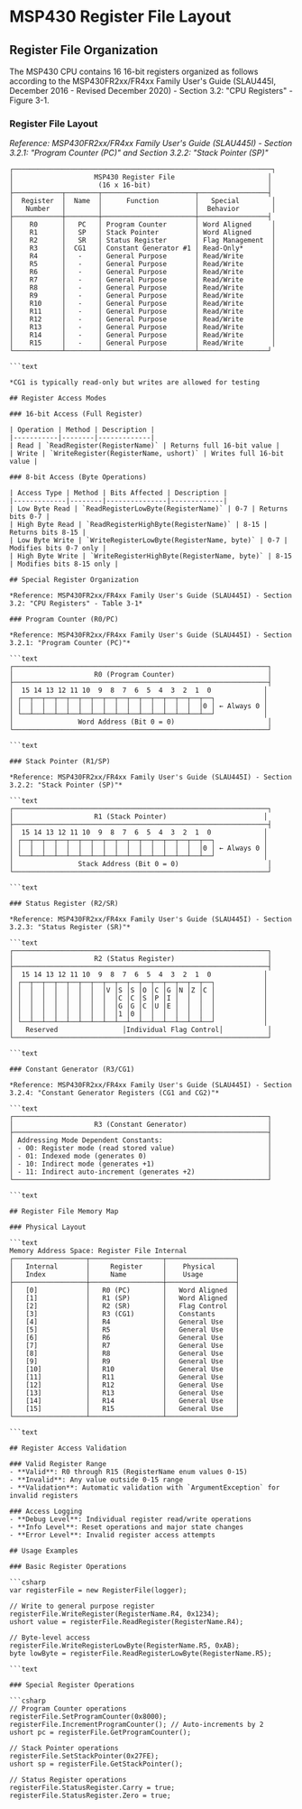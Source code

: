 # MSP430 Register File Layout

## Register File Organization

The MSP430 CPU contains 16 16-bit registers organized as follows according to the
MSP430FR2xx/FR4xx Family User's Guide (SLAU445I, December 2016 - Revised December 2020) -
Section 3.2: "CPU Registers" - Figure 3-1.

### Register File Layout

*Reference: MSP430FR2xx/FR4xx Family User's Guide (SLAU445I) - Section 3.2.1: "Program Counter (PC)" and
Section 3.2.2: "Stack Pointer (SP)"*

```text
┌────────────────────────────────────────────────────────────────┐
│                    MSP430 Register File                       │
│                     (16 x 16-bit)                             │
├────────────┬────────┬───────────────────────┬─────────────────┤
│  Register  │  Name  │      Function         │   Special        │
│   Number   │        │                       │  Behavior        │
├────────────┼────────┼───────────────────────┼─────────────────┤
│    R0      │   PC   │ Program Counter       │ Word Aligned     │
│    R1      │   SP   │ Stack Pointer         │ Word Aligned     │
│    R2      │   SR   │ Status Register       │ Flag Management  │
│    R3      │  CG1   │ Constant Generator #1 │ Read-Only*       │
│    R4      │   -    │ General Purpose       │ Read/Write       │
│    R5      │   -    │ General Purpose       │ Read/Write       │
│    R6      │   -    │ General Purpose       │ Read/Write       │
│    R7      │   -    │ General Purpose       │ Read/Write       │
│    R8      │   -    │ General Purpose       │ Read/Write       │
│    R9      │   -    │ General Purpose       │ Read/Write       │
│    R10     │   -    │ General Purpose       │ Read/Write       │
│    R11     │   -    │ General Purpose       │ Read/Write       │
│    R12     │   -    │ General Purpose       │ Read/Write       │
│    R13     │   -    │ General Purpose       │ Read/Write       │
│    R14     │   -    │ General Purpose       │ Read/Write       │
│    R15     │   -    │ General Purpose       │ Read/Write       │
└────────────┴────────┴───────────────────────┴─────────────────┘

```text

*CG1 is typically read-only but writes are allowed for testing

## Register Access Modes

### 16-bit Access (Full Register)

| Operation | Method | Description |
|-----------|--------|-------------|
| Read | `ReadRegister(RegisterName)` | Returns full 16-bit value |
| Write | `WriteRegister(RegisterName, ushort)` | Writes full 16-bit value |

### 8-bit Access (Byte Operations)

| Access Type | Method | Bits Affected | Description |
|-------------|--------|---------------|-------------|
| Low Byte Read | `ReadRegisterLowByte(RegisterName)` | 0-7 | Returns bits 0-7 |
| High Byte Read | `ReadRegisterHighByte(RegisterName)` | 8-15 | Returns bits 8-15 |
| Low Byte Write | `WriteRegisterLowByte(RegisterName, byte)` | 0-7 | Modifies bits 0-7 only |
| High Byte Write | `WriteRegisterHighByte(RegisterName, byte)` | 8-15 | Modifies bits 8-15 only |

## Special Register Organization

*Reference: MSP430FR2xx/FR4xx Family User's Guide (SLAU445I) - Section 3.2: "CPU Registers" - Table 3-1*

### Program Counter (R0/PC)

*Reference: MSP430FR2xx/FR4xx Family User's Guide (SLAU445I) - Section 3.2.1: "Program Counter (PC)"*

```text
┌───────────────────────────────────────────────────────────────┐
│                    R0 (Program Counter)                       │
├───────────────────────────────────────────────────────────────┤
│  15 14 13 12 11 10  9  8  7  6  5  4  3  2  1  0             │
│ ┌──┬──┬──┬──┬──┬──┬──┬──┬──┬──┬──┬──┬──┬──┬──┬──┐            │
│ │  │  │  │  │  │  │  │  │  │  │  │  │  │  │  │0 │ ← Always 0 │
│ └──┴──┴──┴──┴──┴──┴──┴──┴──┴──┴──┴──┴──┴──┴──┴──┘            │
│                Word Address (Bit 0 = 0)                       │
└───────────────────────────────────────────────────────────────┘

```text

### Stack Pointer (R1/SP)

*Reference: MSP430FR2xx/FR4xx Family User's Guide (SLAU445I) - Section 3.2.2: "Stack Pointer (SP)"*

```text
┌───────────────────────────────────────────────────────────────┐
│                    R1 (Stack Pointer)                        │
├───────────────────────────────────────────────────────────────┤
│  15 14 13 12 11 10  9  8  7  6  5  4  3  2  1  0             │
│ ┌──┬──┬──┬──┬──┬──┬──┬──┬──┬──┬──┬──┬──┬──┬──┬──┐            │
│ │  │  │  │  │  │  │  │  │  │  │  │  │  │  │  │0 │ ← Always 0 │
│ └──┴──┴──┴──┴──┴──┴──┴──┴──┴──┴──┴──┴──┴──┴──┴──┘            │
│                Stack Address (Bit 0 = 0)                      │
└───────────────────────────────────────────────────────────────┘

```text

### Status Register (R2/SR)

*Reference: MSP430FR2xx/FR4xx Family User's Guide (SLAU445I) - Section 3.2.3: "Status Register (SR)"*

```text
┌───────────────────────────────────────────────────────────────┐
│                    R2 (Status Register)                       │
├───────────────────────────────────────────────────────────────┤
│  15 14 13 12 11 10  9  8  7  6  5  4  3  2  1  0             │
│ ┌──┬──┬──┬──┬──┬──┬──┬──┬──┬──┬──┬──┬──┬──┬──┬──┐            │
│ │  │  │  │  │  │  │  │V │S │S │O │C │G │N │Z │C │            │
│ │  │  │  │  │  │  │  │  │C │C │S │P │I │  │  │  │            │
│ │  │  │  │  │  │  │  │  │G │G │C │U │E │  │  │  │            │
│ │  │  │  │  │  │  │  │  │1 │0 │  │  │  │  │  │  │            │
│ └──┴──┴──┴──┴──┴──┴──┴──┴──┴──┴──┴──┴──┴──┴──┴──┘            │
│   Reserved                │Individual Flag Control│           │
└───────────────────────────────────────────────────────────────┘

```text

### Constant Generator (R3/CG1)

*Reference: MSP430FR2xx/FR4xx Family User's Guide (SLAU445I) - Section 3.2.4: "Constant Generator Registers (CG1 and CG2)"*

```text
┌───────────────────────────────────────────────────────────────┐
│                    R3 (Constant Generator)                    │
├───────────────────────────────────────────────────────────────┤
│ Addressing Mode Dependent Constants:                          │
│ - 00: Register mode (read stored value)                       │
│ - 01: Indexed mode (generates 0)                              │
│ - 10: Indirect mode (generates +1)                            │
│ - 11: Indirect auto-increment (generates +2)                  │
└───────────────────────────────────────────────────────────────┘

```text

## Register File Memory Map

### Physical Layout

```text
Memory Address Space: Register File Internal
┌──────────────────┬──────────────────┬─────────────────┐
│   Internal       │     Register     │    Physical     │
│   Index          │     Name         │    Usage        │
├──────────────────┼──────────────────┼─────────────────┤
│   [0]            │   R0 (PC)        │   Word Aligned  │
│   [1]            │   R1 (SP)        │   Word Aligned  │
│   [2]            │   R2 (SR)        │   Flag Control  │
│   [3]            │   R3 (CG1)       │   Constants     │
│   [4]            │   R4             │   General Use   │
│   [5]            │   R5             │   General Use   │
│   [6]            │   R6             │   General Use   │
│   [7]            │   R7             │   General Use   │
│   [8]            │   R8             │   General Use   │
│   [9]            │   R9             │   General Use   │
│   [10]           │   R10            │   General Use   │
│   [11]           │   R11            │   General Use   │
│   [12]           │   R12            │   General Use   │
│   [13]           │   R13            │   General Use   │
│   [14]           │   R14            │   General Use   │
│   [15]           │   R15            │   General Use   │
└──────────────────┴──────────────────┴─────────────────┘

```text

## Register Access Validation

### Valid Register Range
- **Valid**: R0 through R15 (RegisterName enum values 0-15)
- **Invalid**: Any value outside 0-15 range
- **Validation**: Automatic validation with `ArgumentException` for invalid registers

### Access Logging
- **Debug Level**: Individual register read/write operations
- **Info Level**: Reset operations and major state changes
- **Error Level**: Invalid register access attempts

## Usage Examples

### Basic Register Operations

```csharp
var registerFile = new RegisterFile(logger);

// Write to general purpose register
registerFile.WriteRegister(RegisterName.R4, 0x1234);
ushort value = registerFile.ReadRegister(RegisterName.R4);

// Byte-level access
registerFile.WriteRegisterLowByte(RegisterName.R5, 0xAB);
byte lowByte = registerFile.ReadRegisterLowByte(RegisterName.R5);

```text

### Special Register Operations

```csharp
// Program Counter operations
registerFile.SetProgramCounter(0x8000);
registerFile.IncrementProgramCounter(); // Auto-increments by 2
ushort pc = registerFile.GetProgramCounter();

// Stack Pointer operations  
registerFile.SetStackPointer(0x27FE);
ushort sp = registerFile.GetStackPointer();

// Status Register operations
registerFile.StatusRegister.Carry = true;
registerFile.StatusRegister.Zero = true;

```
